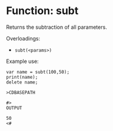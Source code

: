 # Function: subt

Returns the subtraction of all parameters.

Overloadings:
+ ``subt(<params>)``

Example use:
```
var name = subt(100,50);
print(name);
delete name;

>CDBASEPATH

#>
OUTPUT

50
<#
```

